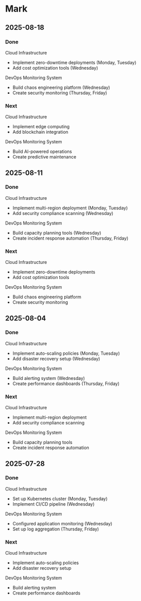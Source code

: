 # Mark

## 2025-08-18

### Done

Cloud Infrastructure
- Implement zero-downtime deployments (Monday, Tuesday)
- Add cost optimization tools (Wednesday)

DevOps Monitoring System
- Build chaos engineering platform (Wednesday)
- Create security monitoring (Thursday, Friday)

### Next

Cloud Infrastructure
- Implement edge computing
- Add blockchain integration

DevOps Monitoring System
- Build AI-powered operations
- Create predictive maintenance

## 2025-08-11

### Done

Cloud Infrastructure
- Implement multi-region deployment (Monday, Tuesday)
- Add security compliance scanning (Wednesday)

DevOps Monitoring System
- Build capacity planning tools (Wednesday)
- Create incident response automation (Thursday, Friday)

### Next

Cloud Infrastructure
- Implement zero-downtime deployments
- Add cost optimization tools

DevOps Monitoring System
- Build chaos engineering platform
- Create security monitoring

## 2025-08-04

### Done

Cloud Infrastructure
- Implement auto-scaling policies (Monday, Tuesday)
- Add disaster recovery setup (Wednesday)

DevOps Monitoring System
- Build alerting system (Wednesday)
- Create performance dashboards (Thursday, Friday)

### Next

Cloud Infrastructure
- Implement multi-region deployment
- Add security compliance scanning

DevOps Monitoring System
- Build capacity planning tools
- Create incident response automation

## 2025-07-28

### Done

Cloud Infrastructure
- Set up Kubernetes cluster (Monday, Tuesday)
- Implement CI/CD pipeline (Wednesday)

DevOps Monitoring System
- Configured application monitoring (Wednesday)
- Set up log aggregation (Thursday, Friday)

### Next

Cloud Infrastructure
- Implement auto-scaling policies
- Add disaster recovery setup

DevOps Monitoring System
- Build alerting system
- Create performance dashboards
